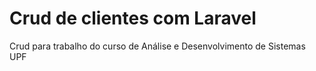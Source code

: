 # Crud de clientes com Laravel 
Crud para trabalho do curso de Análise e Desenvolvimento de Sistemas UPF
